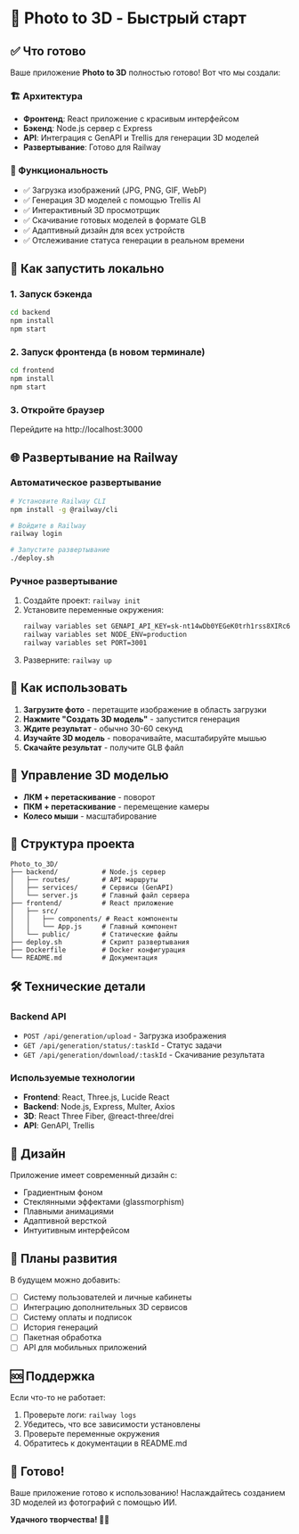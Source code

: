 # 🎉 Photo to 3D - Быстрый старт

## ✅ Что готово

Ваше приложение **Photo to 3D** полностью готово! Вот что мы создали:

### 🏗 Архитектура
- **Фронтенд**: React приложение с красивым интерфейсом
- **Бэкенд**: Node.js сервер с Express
- **API**: Интеграция с GenAPI и Trellis для генерации 3D моделей
- **Развертывание**: Готово для Railway

### 🎨 Функциональность
- ✅ Загрузка изображений (JPG, PNG, GIF, WebP)
- ✅ Генерация 3D моделей с помощью Trellis AI
- ✅ Интерактивный 3D просмотрщик
- ✅ Скачивание готовых моделей в формате GLB
- ✅ Адаптивный дизайн для всех устройств
- ✅ Отслеживание статуса генерации в реальном времени

## 🚀 Как запустить локально

### 1. Запуск бэкенда
```bash
cd backend
npm install
npm start
```

### 2. Запуск фронтенда (в новом терминале)
```bash
cd frontend
npm install
npm start
```

### 3. Откройте браузер
Перейдите на http://localhost:3000

## 🌐 Развертывание на Railway

### Автоматическое развертывание
```bash
# Установите Railway CLI
npm install -g @railway/cli

# Войдите в Railway
railway login

# Запустите развертывание
./deploy.sh
```

### Ручное развертывание
1. Создайте проект: `railway init`
2. Установите переменные окружения:
   ```bash
   railway variables set GENAPI_API_KEY=sk-nt14wDb0YEGeK0trh1rss8XIRc6ivSoxV0yKedgSeqeWPlSIIbqEVsRv2el1
   railway variables set NODE_ENV=production
   railway variables set PORT=3001
   ```
3. Разверните: `railway up`

## 🎯 Как использовать

1. **Загрузите фото** - перетащите изображение в область загрузки
2. **Нажмите "Создать 3D модель"** - запустится генерация
3. **Ждите результат** - обычно 30-60 секунд
4. **Изучайте 3D модель** - поворачивайте, масштабируйте мышью
5. **Скачайте результат** - получите GLB файл

## 🔧 Управление 3D моделью

- **ЛКМ + перетаскивание** - поворот
- **ПКМ + перетаскивание** - перемещение камеры
- **Колесо мыши** - масштабирование

## 📁 Структура проекта

```
Photo_to_3D/
├── backend/           # Node.js сервер
│   ├── routes/        # API маршруты
│   ├── services/      # Сервисы (GenAPI)
│   └── server.js      # Главный файл сервера
├── frontend/          # React приложение
│   ├── src/
│   │   ├── components/ # React компоненты
│   │   └── App.js     # Главный компонент
│   └── public/        # Статические файлы
├── deploy.sh          # Скрипт развертывания
├── Dockerfile         # Docker конфигурация
└── README.md          # Документация
```

## 🛠 Технические детали

### Backend API
- `POST /api/generation/upload` - Загрузка изображения
- `GET /api/generation/status/:taskId` - Статус задачи
- `GET /api/generation/download/:taskId` - Скачивание результата

### Используемые технологии
- **Frontend**: React, Three.js, Lucide React
- **Backend**: Node.js, Express, Multer, Axios
- **3D**: React Three Fiber, @react-three/drei
- **API**: GenAPI, Trellis

## 🎨 Дизайн

Приложение имеет современный дизайн с:
- Градиентным фоном
- Стеклянными эффектами (glassmorphism)
- Плавными анимациями
- Адаптивной версткой
- Интуитивным интерфейсом

## 🔮 Планы развития

В будущем можно добавить:
- [ ] Систему пользователей и личные кабинеты
- [ ] Интеграцию дополнительных 3D сервисов
- [ ] Систему оплаты и подписок
- [ ] История генераций
- [ ] Пакетная обработка
- [ ] API для мобильных приложений

## 🆘 Поддержка

Если что-то не работает:
1. Проверьте логи: `railway logs`
2. Убедитесь, что все зависимости установлены
3. Проверьте переменные окружения
4. Обратитесь к документации в README.md

## 🎊 Готово!

Ваше приложение готово к использованию! Наслаждайтесь созданием 3D моделей из фотографий с помощью ИИ.

**Удачного творчества! 🎨✨**
